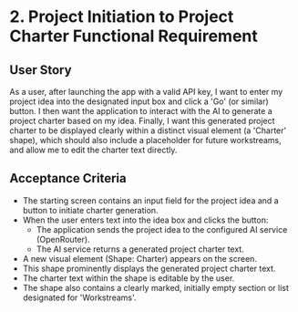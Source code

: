 # 2. Project Initiation to Project Charter Functional Requirement

## User Story

As a user, after launching the app with a valid API key, I want to enter my project idea into the designated input box and click a 'Go' (or similar) button.
I then want the application to interact with the AI to generate a project charter based on my idea.
Finally, I want this generated project charter to be displayed clearly within a distinct visual element (a 'Charter' shape), which should also include a placeholder for future workstreams, and allow me to edit the charter text directly.

## Acceptance Criteria

- The starting screen contains an input field for the project idea and a button to initiate charter generation.
- When the user enters text into the idea box and clicks the button:
    - The application sends the project idea to the configured AI service (OpenRouter).
    - The AI service returns a generated project charter text.
- A new visual element (Shape: Charter) appears on the screen.
- This shape prominently displays the generated project charter text.
- The charter text within the shape is editable by the user.
- The shape also contains a clearly marked, initially empty section or list designated for 'Workstreams'. 